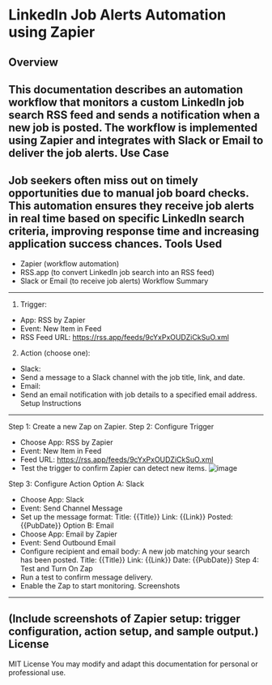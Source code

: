 LinkedIn Job Alerts Automation using Zapier
===========================================
Overview
--------
This documentation describes an automation workflow that monitors a custom LinkedIn job search RSS feed
and sends a notification when a new job is posted. The workflow is implemented using Zapier and integrates
with Slack or Email to deliver the job alerts.
Use Case
--------
Job seekers often miss out on timely opportunities due to manual job board checks. This automation ensures
they receive job alerts in real time based on specific LinkedIn search criteria, improving response time and
increasing application success chances.
Tools Used
----------
- Zapier (workflow automation)
- RSS.app (to convert LinkedIn job search into an RSS feed)
- Slack or Email (to receive job alerts)
Workflow Summary
----------------
1. Trigger:
- App: RSS by Zapier
- Event: New Item in Feed
- RSS Feed URL: https://rss.app/feeds/9cYxPxOUDZiCkSuO.xml
2. Action (choose one):
- Slack:
- Send a message to a Slack channel with the job title, link, and date.
- Email:
- Send an email notification with job details to a specified email address.
Setup Instructions
------------------
Step 1: Create a new Zap on Zapier.
Step 2: Configure Trigger
- Choose App: RSS by Zapier
- Event: New Item in Feed
- Feed URL: https://rss.app/feeds/9cYxPxOUDZiCkSuO.xml
- Test the trigger to confirm Zapier can detect new items.
  ![image](https://github.com/user-attachments/assets/da7ac92e-e2d2-488b-9b56-1a9aaff893aa)

Step 3: Configure Action
Option A: Slack
- Choose App: Slack
- Event: Send Channel Message
- Set up the message format:
Title: {{Title}}
Link: {{Link}}
Posted: {{PubDate}}
Option B: Email
- Choose App: Email by Zapier
- Event: Send Outbound Email
- Configure recipient and email body:
A new job matching your search has been posted.
Title: {{Title}}
Link: {{Link}}
Date: {{PubDate}}
Step 4: Test and Turn On Zap
- Run a test to confirm message delivery.
- Enable the Zap to start monitoring.
Screenshots
-----------
(Include screenshots of Zapier setup: trigger configuration, action setup, and sample output.)
License
-------
MIT License
You may modify and adapt this documentation for personal or professional use.
